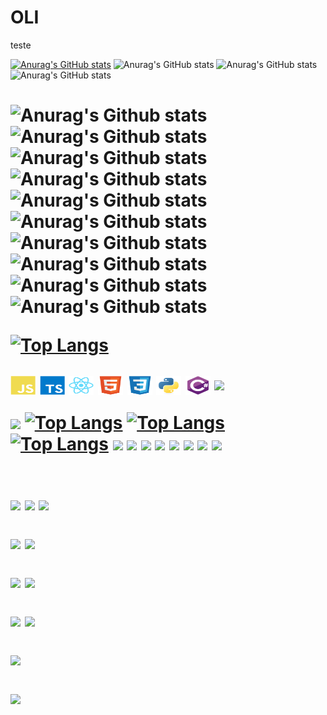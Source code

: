 # OLI
teste

[![Anurag's GitHub stats](https://github-readme-stats.vercel.app/api?username=oliverhard)](https://github.com/oliverhard/github-readme-stats)
![Anurag's GitHub stats](https://github-readme-stats.vercel.app/api?username=oliverhard&show_icons=true&theme=highcontrast)
![Anurag's GitHub stats](https://github-readme-stats.vercel.app/api?username=anuraghazra&show_icons=true&theme=tokyonight)
![Anurag's GitHub stats](https://github-readme-stats.vercel.app/api?username=anuraghazra&show_icons=true&theme=radical)
<h1 highcontrast,synthwave  cobalt onedark tokyonight h1>

![Anurag's Github stats](https://github-readme-stats.vercel.app/api?username=oliverhard&show_icons=true&theme=synthwave)
![Anurag's Github stats](https://github-readme-stats.vercel.app/api?username=oliverhard&show_icons=true&theme=cobalt)
![Anurag's Github stats](https://github-readme-stats.vercel.app/api?username=oliverhard&show_icons=true&theme=onedark)
![Anurag's Github stats](https://github-readme-stats.vercel.app/api?username=oliverhard&show_icons=true&theme=cobalt2)
![Anurag's Github stats](https://github-readme-stats.vercel.app/api?username=oliverhard&show_icons=true&theme=monokai)
![Anurag's Github stats](https://github-readme-stats.vercel.app/api?username=oliverhard&show_icons=true&theme=prussian)
![Anurag's Github stats](https://github-readme-stats.vercel.app/api?username=oliverhard&show_icons=true&theme=nightowl)
![Anurag's Github stats](https://github-readme-stats.vercel.app/api?username=oliverhard&show_icons=true&theme=algolia)
![Anurag's Github stats](https://github-readme-stats.vercel.app/api?username=oliverhard&show_icons=true&theme=blue-green)
![Anurag's Github stats](https://github-readme-stats.vercel.app/api?username=oliverhard&show_icons=true&theme=midnight-purple)

[![Top Langs](https://github-readme-stats.vercel.app/api/top-langs/?username=anuraghazra&exclude_repo=github-readme-stats,oliverhard.github.io)](https://github.com/oliverhard/github-readme-stats)

  <img align="center" alt="oliver-Js" height="30" width="40" src="https://raw.githubusercontent.com/devicons/devicon/master/icons/javascript/javascript-plain.svg">
  <img align="center" alt="oliver-Ts" height="30" width="40" src="https://raw.githubusercontent.com/devicons/devicon/master/icons/typescript/typescript-plain.svg">
  <img align="center" alt="oliver-React" height="30" width="40" src="https://raw.githubusercontent.com/devicons/devicon/master/icons/react/react-original.svg">
  <img align="center" alt="oliver-HTML" height="30" width="40" src="https://raw.githubusercontent.com/devicons/devicon/master/icons/html5/html5-original.svg">
  <img align="center" alt="oliver-CSS" height="30" width="40" src="https://raw.githubusercontent.com/devicons/devicon/master/icons/css3/css3-original.svg">
  <img align="center" alt="oliver-Python" height="30" width="40" src="https://raw.githubusercontent.com/devicons/devicon/master/icons/python/python-original.svg">
  <img align="center" alt="oliver-Csharp" height="30" width="40" src="https://raw.githubusercontent.com/devicons/devicon/master/icons/csharp/csharp-original.svg">
   <a href="(https://discord.com/channels/867837786883227668/867837786883227670" target="_blank"><img src="https://img.shields.io/badge/Discord-7289DA?style=for-the-badge&logo=discord&logoColor=target="_blank"></a> 
   
  ![](https://komarev.com/ghpvc/?username=oliverhard-github-oliverhard&color=blue)
[![Top Langs](https://github-readme-stats.vercel.app/api/top-langs/?username=anuraghazra&exclude_repo=github-readme-stats,oliverhard.github.io)](https://github.com/oliverhard/github-readme-stats)
[![Top Langs](https://github-readme-stats.vercel.app/api/top-langs/?username=anuraghazra&exclude_repo=github-readme-stats,anuraghazra.github.io)](https://github.com/anuraghazra/github-readme-stats)
[![Top Langs](https://github-readme-stats.vercel.app/api/top-langs/?username=anuraghazra&layout=compact)](https://github.com/anuraghazra/github-readme-stats)
![](https://komarev.com/ghpvc/?username=oliverhard-github-username&color=green)
![](https://komarev.com/ghpvc/?username=oliverhard-github-username&color=brightgreen)
![](https://komarev.com/ghpvc/?username=oliverhard-github-username&color=blue)
![](https://komarev.com/ghpvc/?username=oliverhard-github-username&color=red)
![](https://komarev.com/ghpvc/?username=oliverhard-github-username&color=blueviolet)
![](https://komarev.com/ghpvc/?username=oliverhard-github-username&color=yellow)
![](https://komarev.com/ghpvc/?username=oliverhard-github-username&color=orange)
![](https://komarev.com/ghpvc/?username=oliverhard-github-username&color=grey)

</div>
  <br><a href="https://www.youtube.com/channel/UCSawC0irKSG8W05zahr1i9w" target="_blank"><img src="https://img.shields.io/badge/-Youtube-%23EA4335?style=for-the-badge&logo=youtube&logoColor=white" target="_blank"></a>
  <a href="https://www.instagram.com/caldasflamejantes/" target="_blank"><img src="https://img.shields.io/badge/-Instagram-%23E4405F?style=for-the-badge&logo=instagram&logoColor=white" target="_blank"></a>
  <a href="https://www.linkedin.com/in/ellen-maria-da-silva-caldas-4824b01a7/" target="_blank"><img src="https://img.shields.io/badge/-LinkedIn-%230077B5?style=for-the-badge&logo=linkedin&logoColor=white" target="_blank"></a> 
  
  
  <a href="https://linkedin.com/in/oliver-tarqui-68b854243/" target="_blank"><img src="https://img.shields.io/badge/LinkedIn-0077B5?style=for-the-badge&logo=linkedin&logo=linkedin&logoColor=white" target="_blank"></a>
  <a href="https://www.instagram.com/oliver.tarqui.g/" target="_blank"><img src="https://img.shields.io/badge/-Instagram-E4405F?style=for-the-badge&logo=instagram&logoColor=white" target="_blank"></a>
  
 <a href = "mailto:contatorafaballerini@gmail.com"><img src="https://img.shields.io/badge/-Gmail-%23333?style=for-the-badge&logo=gmail&logoColor=white" target="_blank"></a>
<a href ="https://mail.google.com/mail/u/2/#inbox" target="_blank"><img src="https://img.shields.io/badge/Gmail-D14836?style=for-the-badge&logo=gmail&logoColor=white" target="_blank"></a>

  
 <a href="https://facebook.com/oliver.tarqui.56" target="_blank"><img src="https://img.shields.io/badge/Facebook-1877F2?style=for-the-
    badge&logo=facebook&logoColor=white" target="_blank"></a> 
 <a href="https://facebook.com/oliver.tarqui.56/" target="_blank"><img src="https://img.shields.io/badge/Facebook-1877F2?style=for-the-badge&logo=facebook&logoColor=white"  target="_blank"></a>

 <a href="https://discord.com/channels/@me" target="_blank"><img src="https://img.shields.io/badge/Discord-7289DA?style=for-the-badge&logo=discord&logoColor=white" target="_blank"></a> 
  
  <a href="https://discord.gg/wagxzStdcR" target="_blank"><img src="https://img.shields.io/badge/Discord-7289DA?style=for-the-badge&logo=discord&logoColor=white" target="_blank"></a> 
